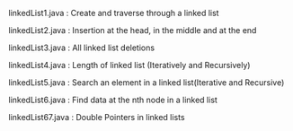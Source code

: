 linkedList1.java : Create and traverse through a linked list

linkedList2.java : Insertion at the head, in the middle and at the end

linkedList3.java : All linked list deletions

linkedList4.java : Length of linked list (Iteratively and Recursively)

linkedList5.java : Search an element in a linked list(Iterative and Recursive)

linkedList6.java : Find data at the nth node in a linked list

linkedList67.java : Double Pointers in linked lists
